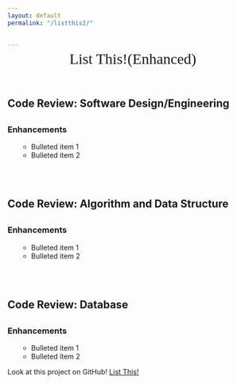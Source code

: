 ```yaml
---
layout: default
permalink: "/listthis2/"


---
```

<div style="text-align: center; margin-top: -10px;margin-bottom: 60px;">
  <span style="display: block; font-size: 30px; font-family: Monaco, 'Bitstream Vera Sans Mono', 'Lucida Console', Terminal;">List This!(Enhanced)</span>
</div>


<style>
  h2 {
    margin-bottom: 30px;
  }
  video {
    margin-top: -10px;
    margin-bottom: -10px;
  }
</style>

<h2>Code Review: Software Design/Engineering</h2>

<h3>Enhancements</h3>
<ul>

  <ul>
    <li>Bulleted item 1</li>
    <li>Bulleted item 2</li>
  </ul>

</ul>
<br>
<br>
<h2>Code Review: Algorithm and Data Structure</h2>


<h3>Enhancements</h3>
<ul class="enhancements">

  <ul>
    <li>Bulleted item 1</li>
    <li>Bulleted item 2</li>
  </ul>

</ul>
<br>
<br>

<h2>Code Review: Database</h2>

<h3>Enhancements</h3>
<ul>

  <ul>
    <li>Bulleted item 1</li>
    <li>Bulleted item 2</li>
  </ul>

</ul>

Look at this project on GitHub!
[List This!](https://github.com/JePardue84/ListThis.git)
